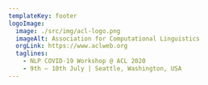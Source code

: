 ```yaml
---
templateKey: footer
logoImage:
  image: ./src/img/acl-logo.png
  imageAlt: Association for Computational Linguistics
  orgLink: https://www.aclweb.org
  taglines:
    - NLP COVID-19 Workshop @ ACL 2020
    - 9th – 10th July | Seattle, Washington, USA
---
```


